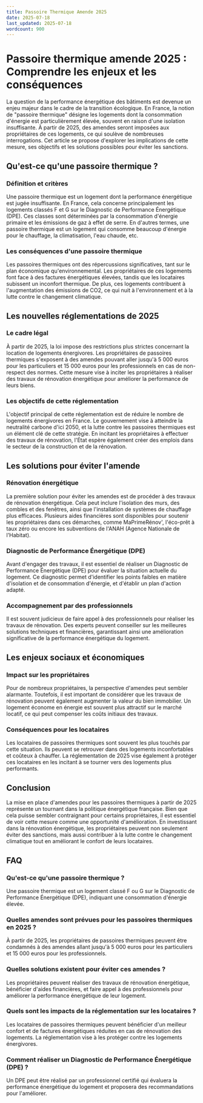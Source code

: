 ```yaml
---
title: Passoire Thermique Amende 2025
date: 2025-07-18
last_updated: 2025-07-18
wordcount: 900
---
```


# Passoire thermique amende 2025 : Comprendre les enjeux et les conséquences

La question de la performance énergétique des bâtiments est devenue un enjeu majeur dans le cadre de la transition écologique. En France, la notion de "passoire thermique" désigne les logements dont la consommation d'énergie est particulièrement élevée, souvent en raison d'une isolation insuffisante. À partir de 2025, des amendes seront imposées aux propriétaires de ces logements, ce qui soulève de nombreuses interrogations. Cet article se propose d'explorer les implications de cette mesure, ses objectifs et les solutions possibles pour éviter les sanctions.

## Qu'est-ce qu'une passoire thermique ?

### Définition et critères

Une passoire thermique est un logement dont la performance énergétique est jugée insuffisante. En France, cela concerne principalement les logements classés F et G sur le Diagnostic de Performance Énergétique (DPE). Ces classes sont déterminées par la consommation d'énergie primaire et les émissions de gaz à effet de serre. En d'autres termes, une passoire thermique est un logement qui consomme beaucoup d'énergie pour le chauffage, la climatisation, l'eau chaude, etc.

### Les conséquences d'une passoire thermique

Les passoires thermiques ont des répercussions significatives, tant sur le plan économique qu'environnemental. Les propriétaires de ces logements font face à des factures énergétiques élevées, tandis que les locataires subissent un inconfort thermique. De plus, ces logements contribuent à l'augmentation des émissions de CO2, ce qui nuit à l'environnement et à la lutte contre le changement climatique.

## Les nouvelles réglementations de 2025

### Le cadre légal

À partir de 2025, la loi impose des restrictions plus strictes concernant la location de logements énergivores. Les propriétaires de passoires thermiques s'exposent à des amendes pouvant aller jusqu'à 5 000 euros pour les particuliers et 15 000 euros pour les professionnels en cas de non-respect des normes. Cette mesure vise à inciter les propriétaires à réaliser des travaux de rénovation énergétique pour améliorer la performance de leurs biens.

### Les objectifs de cette réglementation

L'objectif principal de cette réglementation est de réduire le nombre de logements énergivores en France. Le gouvernement vise à atteindre la neutralité carbone d'ici 2050, et la lutte contre les passoires thermiques est un élément clé de cette stratégie. En incitant les propriétaires à effectuer des travaux de rénovation, l'État espère également créer des emplois dans le secteur de la construction et de la rénovation.

## Les solutions pour éviter l'amende

### Rénovation énergétique

La première solution pour éviter les amendes est de procéder à des travaux de rénovation énergétique. Cela peut inclure l'isolation des murs, des combles et des fenêtres, ainsi que l'installation de systèmes de chauffage plus efficaces. Plusieurs aides financières sont disponibles pour soutenir les propriétaires dans ces démarches, comme MaPrimeRénov', l'éco-prêt à taux zéro ou encore les subventions de l'ANAH (Agence Nationale de l'Habitat).

### Diagnostic de Performance Énergétique (DPE)

Avant d'engager des travaux, il est essentiel de réaliser un Diagnostic de Performance Énergétique (DPE) pour évaluer la situation actuelle du logement. Ce diagnostic permet d'identifier les points faibles en matière d'isolation et de consommation d'énergie, et d'établir un plan d'action adapté.

### Accompagnement par des professionnels

Il est souvent judicieux de faire appel à des professionnels pour réaliser les travaux de rénovation. Des experts peuvent conseiller sur les meilleures solutions techniques et financières, garantissant ainsi une amélioration significative de la performance énergétique du logement.

## Les enjeux sociaux et économiques

### Impact sur les propriétaires

Pour de nombreux propriétaires, la perspective d'amendes peut sembler alarmante. Toutefois, il est important de considérer que les travaux de rénovation peuvent également augmenter la valeur du bien immobilier. Un logement économe en énergie est souvent plus attractif sur le marché locatif, ce qui peut compenser les coûts initiaux des travaux.

### Conséquences pour les locataires

Les locataires de passoires thermiques sont souvent les plus touchés par cette situation. Ils peuvent se retrouver dans des logements inconfortables et coûteux à chauffer. La réglementation de 2025 vise également à protéger ces locataires en les incitant à se tourner vers des logements plus performants.

## Conclusion

La mise en place d'amendes pour les passoires thermiques à partir de 2025 représente un tournant dans la politique énergétique française. Bien que cela puisse sembler contraignant pour certains propriétaires, il est essentiel de voir cette mesure comme une opportunité d'amélioration. En investissant dans la rénovation énergétique, les propriétaires peuvent non seulement éviter des sanctions, mais aussi contribuer à la lutte contre le changement climatique tout en améliorant le confort de leurs locataires.

## FAQ

### Qu'est-ce qu'une passoire thermique ?

Une passoire thermique est un logement classé F ou G sur le Diagnostic de Performance Énergétique (DPE), indiquant une consommation d'énergie élevée.

### Quelles amendes sont prévues pour les passoires thermiques en 2025 ?

À partir de 2025, les propriétaires de passoires thermiques peuvent être condamnés à des amendes allant jusqu'à 5 000 euros pour les particuliers et 15 000 euros pour les professionnels.

### Quelles solutions existent pour éviter ces amendes ?

Les propriétaires peuvent réaliser des travaux de rénovation énergétique, bénéficier d'aides financières, et faire appel à des professionnels pour améliorer la performance énergétique de leur logement.

### Quels sont les impacts de la réglementation sur les locataires ?

Les locataires de passoires thermiques peuvent bénéficier d'un meilleur confort et de factures énergétiques réduites en cas de rénovation des logements. La réglementation vise à les protéger contre les logements énergivores.

### Comment réaliser un Diagnostic de Performance Énergétique (DPE) ?

Un DPE peut être réalisé par un professionnel certifié qui évaluera la performance énergétique du logement et proposera des recommandations pour l'améliorer.